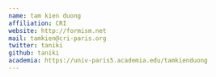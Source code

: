 ```yaml
---
name: tam kien duong
affiliation: CRI
website: http://formism.net
mail: tamkien@cri-paris.org
twitter: taniki
github: taniki
academia: https://univ-paris5.academia.edu/tamkienduong
---
```

